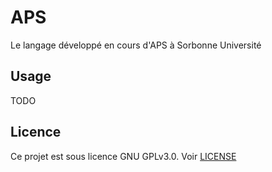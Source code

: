 # APS
Le langage développé en cours d'APS à Sorbonne Université

## Usage
TODO

## Licence
Ce projet est sous licence GNU GPLv3.0. Voir [LICENSE](LICENSE)
